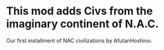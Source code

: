# This mod adds Civs from the imaginary continent of N.A.C.

Our first installment of NAC civilizations by AfutanHoshino.



